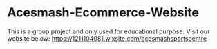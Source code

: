 # Acesmash-Ecommerce-Website
This is a group project and only used for educational purpose. Visit our website below:
https://1211104081.wixsite.com/acesmashsportscentre
